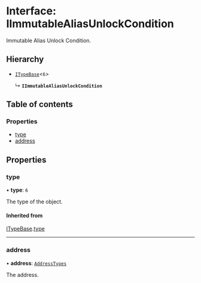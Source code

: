 # Interface: IImmutableAliasUnlockCondition

Immutable Alias Unlock Condition.

## Hierarchy

- [`ITypeBase`](ITypeBase.md)<``6``\>

  ↳ **`IImmutableAliasUnlockCondition`**

## Table of contents

### Properties

- [type](IImmutableAliasUnlockCondition.md#type)
- [address](IImmutableAliasUnlockCondition.md#address)

## Properties

### type

• **type**: ``6``

The type of the object.

#### Inherited from

[ITypeBase](ITypeBase.md).[type](ITypeBase.md#type)

___

### address

• **address**: [`AddressTypes`](../api_ref.md#addresstypes)

The address.
